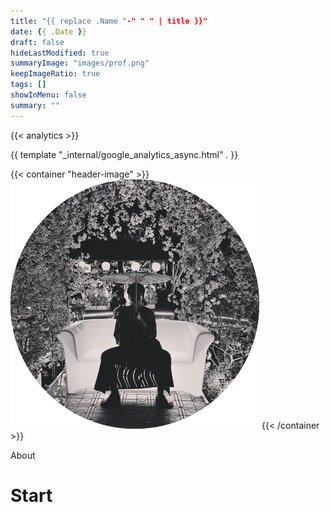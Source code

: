 ```yaml
---
title: "{{ replace .Name "-" " " | title }}"
date: {{ .Date }}
draft: false
hideLastModified: true
summaryImage: "images/prof.png" 
keepImageRatio: true
tags: []
showInMenu: false
summary: ""
---
```


{{< analytics >}}

{{ template "_internal/google_analytics_async.html" . }}

{{< container "header-image" >}}
![header-image](images/prof.png)
{{< /container >}}

About

# Start
